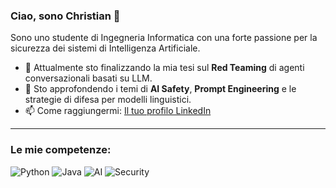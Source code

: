 ### Ciao, sono Christian 👋

Sono uno studente di Ingegneria Informatica con una forte passione per la sicurezza dei sistemi di Intelligenza Artificiale.

- 🔭 Attualmente sto finalizzando la mia tesi sul **Red Teaming** di agenti conversazionali basati su LLM.
- 🌱 Sto approfondendo i temi di **AI Safety**, **Prompt Engineering** e le strategie di difesa per modelli linguistici.
- 📫 Come raggiungermi: [Il tuo profilo LinkedIn](https://www.linkedin.com/in/christian-ciappina)

---

### Le mie competenze:

![Python](https://img.shields.io/badge/python-3670A0?style=for-the-badge&logo=python&logoColor=ffdd54)
![Java](https://img.shields.io/badge/java-%23ED8B00.svg?style=for-the-badge&logo=openjdk&logoColor=white)
![AI](https://img.shields.io/badge/AI-%230074D9.svg?style=for-the-badge&logo=openai&logoColor=white)
![Security](https://img.shields.io/badge/Security-%2300BFFF.svg?style=for-the-badge&logo=lock&logoColor=white)

